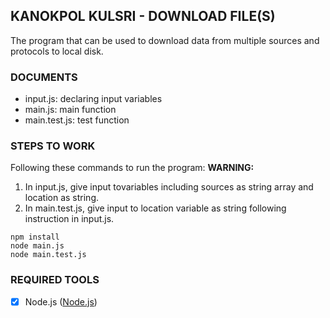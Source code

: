## KANOKPOL KULSRI - DOWNLOAD FILE(S)
The program that can be used to download data from multiple sources and protocols to local disk.

### DOCUMENTS
- input.js: declaring input variables
- main.js: main function
- main.test.js: test function

### STEPS TO WORK
Following these commands to run the program:
**WARNING:**
1. In input.js, give input tovariables including sources as string array and location as string.
2. In main.test.js, give input to location variable as string following instruction in input.js.
```
npm install
node main.js
node main.test.js
```

### REQUIRED TOOLS
- [X] Node.js ([Node.js](https://nodejs.org/en/))
